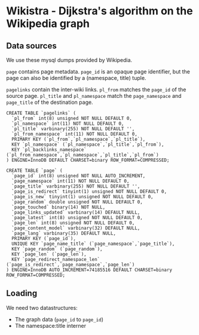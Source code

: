 # Wikistra - Dijkstra's algorithm on the Wikipedia graph

## Data sources

We use these mysql dumps provided by Wikipedia.

`page` contains page metadata. `page_id` is an opaque page identifier,
but the page can also be identified by a (namespace, title) tuple.

`pagelinks` contain the inter-wiki links. `pl_from` matches the `page_id` of the source page.
`pl_title` and `pl_namespace` match the `page_namespace` and `page_title` of the destination page.

```mysql
CREATE TABLE `pagelinks` (
  `pl_from` int(8) unsigned NOT NULL DEFAULT 0,
  `pl_namespace` int(11) NOT NULL DEFAULT 0,
  `pl_title` varbinary(255) NOT NULL DEFAULT '',
  `pl_from_namespace` int(11) NOT NULL DEFAULT 0,
  PRIMARY KEY (`pl_from`,`pl_namespace`,`pl_title`),
  KEY `pl_namespace` (`pl_namespace`,`pl_title`,`pl_from`),
  KEY `pl_backlinks_namespace` (`pl_from_namespace`,`pl_namespace`,`pl_title`,`pl_from`)
) ENGINE=InnoDB DEFAULT CHARSET=binary ROW_FORMAT=COMPRESSED;

CREATE TABLE `page` (
  `page_id` int(8) unsigned NOT NULL AUTO_INCREMENT,
  `page_namespace` int(11) NOT NULL DEFAULT 0,
  `page_title` varbinary(255) NOT NULL DEFAULT '',
  `page_is_redirect` tinyint(1) unsigned NOT NULL DEFAULT 0,
  `page_is_new` tinyint(1) unsigned NOT NULL DEFAULT 0,
  `page_random` double unsigned NOT NULL DEFAULT 0,
  `page_touched` binary(14) NOT NULL,
  `page_links_updated` varbinary(14) DEFAULT NULL,
  `page_latest` int(8) unsigned NOT NULL DEFAULT 0,
  `page_len` int(8) unsigned NOT NULL DEFAULT 0,
  `page_content_model` varbinary(32) DEFAULT NULL,
  `page_lang` varbinary(35) DEFAULT NULL,
  PRIMARY KEY (`page_id`),
  UNIQUE KEY `page_name_title` (`page_namespace`,`page_title`),
  KEY `page_random` (`page_random`),
  KEY `page_len` (`page_len`),
  KEY `page_redirect_namespace_len` (`page_is_redirect`,`page_namespace`,`page_len`)
) ENGINE=InnoDB AUTO_INCREMENT=74185516 DEFAULT CHARSET=binary ROW_FORMAT=COMPRESSED;
```

## Loading

We need two datastructures:

 - The graph data (`page_id` to `page_id`)
 - The namespace:title interner


